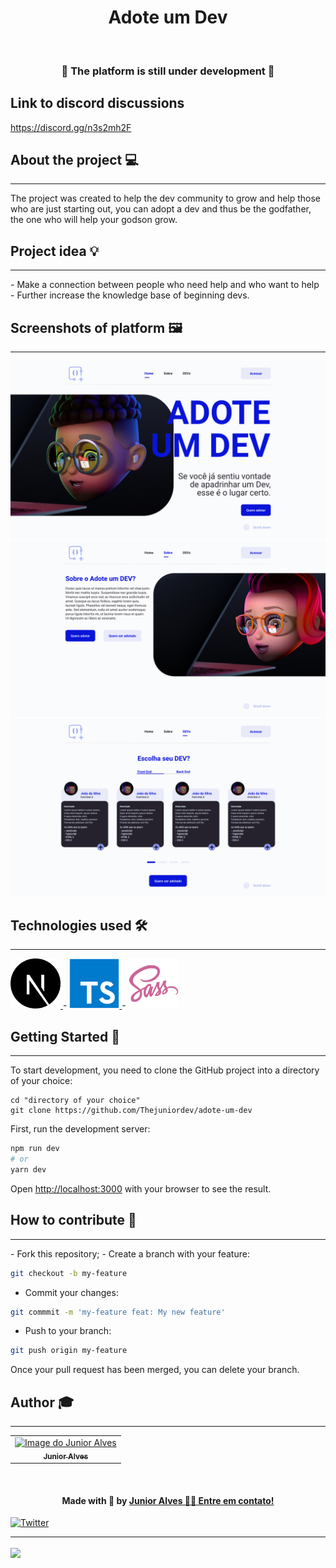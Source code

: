 <h1 align="center">Adote um Dev</h1>
<br>
<h3 align="center"> 🚧  The platform is still under development 🚧 </h3>

## Link to discord discussions
<a href="https://discord.gg/n3s2mh2F" target="_blank">
https://discord.gg/n3s2mh2F
</a>

## About the project 💻 
<hr>
The project was created to help the dev community to grow and help those who are just starting out, you can adopt a dev and thus be the godfather, the one who will help your godson grow.

## Project idea 💡
<hr>
 - Make a connection between people who need help and who want to help
 <br>
 - Further increase the knowledge base of beginning devs.

## Screenshots of platform 🖼
<hr>
<img src="./images/home.png" alt="Tela Principal"> 
<img src="./images/sobre.png" alt="Tela Sobre"> 
<img src="./images/devs.png" alt="Telas Devs"> 

## Technologies used 🛠
<hr>
<p align="left">
<a href="https://nextjs.org/" target="_blank">
<img width="80" height="80" src="https://raw.githubusercontent.com/devicons/devicon/master/icons/nextjs/nextjs-original.svg" alt="Next JS">
</a>
-
<a href="https://www.typescriptlang.org/" target="_blank">
<img width="80" height="80" src="https://raw.githubusercontent.com/devicons/devicon/master/icons/typescript/typescript-original.svg" alt="Typescript">
</a>
-
<a href="https://sass-lang.com/" target="_blank">
<img width="80" height="80" src="https://raw.githubusercontent.com/devicons/devicon/master/icons/sass/sass-original.svg" alt="Sass">
</a>
</p>

## Getting Started 👷
<hr>
To start development, you need to clone the GitHub project into a directory of your choice:

```shell
cd "directory of your choice"
git clone https://github.com/Thejuniordev/adote-um-dev
```

First, run the development server:

```bash
npm run dev
# or
yarn dev
```

Open [http://localhost:3000](http://localhost:3000) with your browser to see the result.

## How to contribute 🤔
<hr>
 - Fork this repository;
 - Create a branch with your feature:

```bash
git checkout -b my-feature
```

 - Commit your changes:

 ```bash
git commmit -m 'my-feature feat: My new feature'
```

 - Push to your branch:
 ```bash
git push origin my-feature
 ```

Once your pull request has been merged, you can delete your branch.
 ## Author 🎓
 <hr>

<table align="center">
    <tr>
        <td align="center">
            <a href="https://github.com/Thejuniordev">
                <img src="https://avatars.githubusercontent.com/u/12980509?v=4" width="150px;" alt="Image do Junior Alves" />
                <br />
                <sub><b>Junior Alves</b></sub>
            </a>
        </td>    
    </tr>
</table>
<br /> 

<h4 align="center">
   Made with 💜  by  <a href="https://www.linkedin.com/in/junior-alves-3a8b3296/" target="_blank"> Junior Alves 👋🏽 Entre em contato!</a>
</h4>

 <a href="https://twitter.com/junyor_alves" target="_blank">
    <img src="https://img.shields.io/badge/Twitter-1DA1F2?style=for-the-badge&logo=twitter&logoColor=white" alt="Twitter"/>
  </a>

<hr>
<img align="center" src="https://img.shields.io/apm/l/vim-mode">
 


